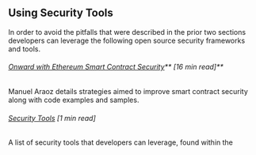 ## Using Security Tools

In order to avoid the pitfalls that were described in the prior two sections developers can leverage the following open source security frameworks and tools.

###### [Onward with Ethereum Smart Contract Security](https://blog.zeppelin.solutions/onward-with-ethereum-smart-contract-security-97a827e47702)** \[16 min read\]**

Manuel Araoz details strategies aimed to improve smart contract security along with code examples and samples.

###### [Security Tools](https://consensys.github.io/smart-contract-best-practices/security_tools/) \[1 min read\]

A list of security tools that developers can leverage, found within the 


